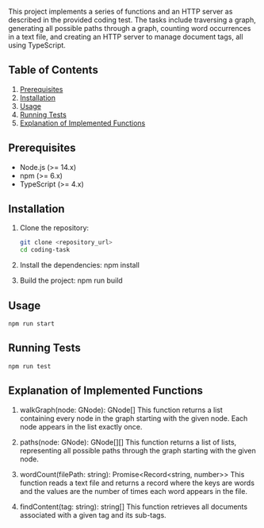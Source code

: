 This project implements a series of functions and an HTTP server as described in the provided coding test. The tasks include traversing a graph, generating all possible paths through a graph, counting word occurrences in a text file, and creating an HTTP server to manage document tags, all using TypeScript.

## Table of Contents

1. [Prerequisites](#prerequisites)
2. [Installation](#installation)
3. [Usage](#usage)
4. [Running Tests](#running-tests)
5. [Explanation of Implemented Functions](#explanation-of-implemented-functions)

## Prerequisites

- Node.js (>= 14.x)
- npm (>= 6.x)
- TypeScript (>= 4.x)

## Installation

1. Clone the repository:

   ```sh
   git clone <repository_url>
   cd coding-task

   ```

2. Install the dependencies:
   npm install

3. Build the project:
   npm run build

## Usage

    npm run start

## Running Tests

    npm run test

## Explanation of Implemented Functions

1. walkGraph(node: GNode): GNode[]
   This function returns a list containing every node in the graph starting with the given node. Each node appears in the list exactly once.

2. paths(node: GNode): GNode[][]
   This function returns a list of lists, representing all possible paths through the graph starting with the given node.

3. wordCount(filePath: string): Promise<Record<string, number>>
   This function reads a text file and returns a record where the keys are words and the values are the number of times each word appears in the file.

4. findContent(tag: string): string[]
   This function retrieves all documents associated with a given tag and its sub-tags.
